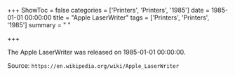 +++
ShowToc = false
categories = ['Printers', 'Printers', '1985']
date = 1985-01-01 00:00:00
title = "Apple LaserWriter"
tags = ['Printers', 'Printers', '1985']
summary = " "

+++

The Apple LaserWriter was released on 1985-01-01 00:00:00.

Source: `https://en.wikipedia.org/wiki/Apple_LaserWriter`


